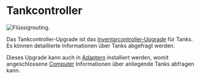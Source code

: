 # Tankcontroller

![Flüssigrouting.](oredict:opencomputers:tankControllerUpgrade)

Das Tankcontroller-Upgrade ist das [Inventarcontroller-Upgrade](inventoryControllerUpgrade.md) für Tanks. Es können detaillierte Informationen über Tanks abgefragt werden. 

Dieses Upgrade kann auch in [Adaptern](../block/adapter.md) installiert werden, womit angeschlossene [Computer](../general/computer.md) Informationen über anliegende Tanks abfragen kann.
